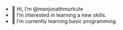 - 👋 Hi, I’m @manjunathmurkute
- 👀 I’m interested in learning a new skills.
- 🌱 I’m currently learning basic programming.
